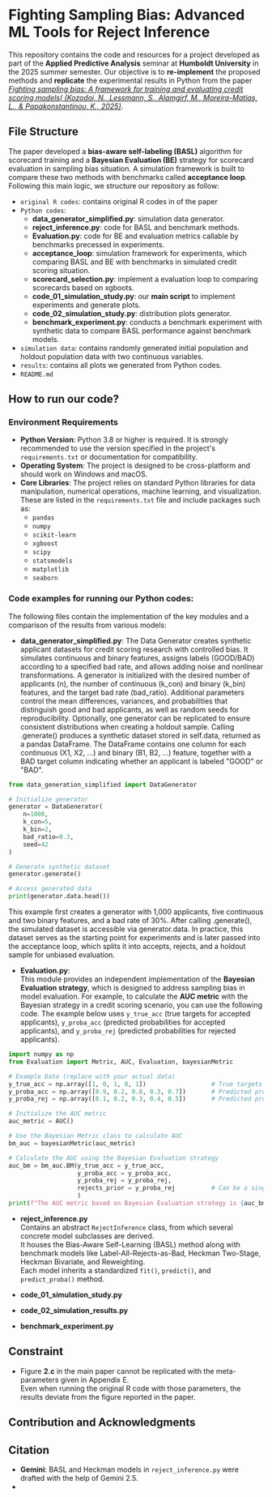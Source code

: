 # Fighting Sampling Bias: Advanced ML Tools for Reject Inference

This repository contains the code and resources for a project developed as part of the **Applied Predictive Analysis** seminar at **Humboldt University** in the 2025 summer semester. Our objective is to **re-implement** the proposed methods and **replicate** the experimental results in Python from the paper [*Fighting sampling bias: A framework for training and evaluating credit scoring models( (Kozodoi, N., Lessmann, S., Alamgirf, M., Moreira-Matias, L., & Papakonstantinou, K., 2025)*](https://doi.org/10.1016/j.ejor.2025.01.040). 

## File Structure

The paper developed a **bias-aware self-labeling (BASL)** algorithm for scorecard training and a **Bayesian Evaluation (BE)** strategy for scorecard evaluation in sampling bias situation. A simulation framework is built to compare these two methods with benchmarks called **acceptance loop**. Following this main logic, we structure our repository as follow:

- `original R codes`: contains original R codes in of the paper
- `Python codes`:
    - **data_generator_simplified.py**: simulation data generator.
    - **reject_inference.py**: code for BASL and benchmark methods.
    - **Evaluation.py**: code for BE and evaluation metrics callable by benchmarks precessed in experiments.
    - **acceptance_loop**: simulation framework for experiments, which comparing BASL and BE with benchmarks in simulated credit scoring situation.
    - **scorecard_selection.py**: implement a evaluation loop to comparing scorecards based on xgboots.
    - **code_01_simulation_study.py**: our **main script** to implement experiments and generate plots.
    - **code_02_simulation_study.py**: distribution plots generator.
    - **benchmark_experiment.py**: conducts a benchmark experiment with synthetic data to compare BASL performance against benchmark models.
- `simulation data`: contains randomly generated initial population and holdout population data with two continuous variables.
- `results`: contains all plots we generated from Python codes.
- `README.md`

## How to run our code?

### Environment Requirements

- **Python Version**: Python 3.8 or higher is required. It is strongly recommended to use the version specified in the project's `requirements.txt` or documentation for compatibility.  
- **Operating System**: The project is designed to be cross-platform and should work on Windows and macOS.  
- **Core Libraries**: The project relies on standard Python libraries for data manipulation, numerical operations, machine learning, and visualization. These are listed in the `requirements.txt` file and include packages such as:
  - `pandas`
  - `numpy`
  - `scikit-learn`
  - `xgboost`
  - `scipy`
  - `statsmodels`
  - `matplotlib`
  - `seaborn`

### Code examples for running our Python codes:
The following files contain the implementation of the key modules and a comparison of the results from various models:

- **data_generator_simplified.py**:
The Data Generator creates synthetic applicant datasets for credit scoring research with controlled bias. It simulates continuous and binary features, assigns labels (GOOD/BAD) according to a specified bad rate, and allows adding noise and nonlinear transformations.
A generator is initialized with the desired number of applicants (n), the number of continuous (k_con) and binary (k_bin) features, and the target bad rate (bad_ratio). Additional parameters control the mean differences, variances, and probabilities that distinguish good and bad applicants, as well as random seeds for reproducibility. Optionally, one generator can be replicated to ensure consistent distributions when creating a holdout sample.
Calling .generate() produces a synthetic dataset stored in self.data, returned as a pandas DataFrame. The DataFrame contains one column for each continuous (X1, X2, …) and binary (B1, B2, …) feature, together with a BAD target column indicating whether an applicant is labeled "GOOD" or "BAD".

```python
from data_generation_simplified import DataGenerator

# Initialize generator
generator = DataGenerator(
    n=1000,
    k_con=5,
    k_bin=2,
    bad_ratio=0.3,
    seed=42
)

# Generate synthetic dataset
generator.generate()

# Access generated data
print(generator.data.head())
```
This example first creates a generator with 1,000 applicants, five continuous and two binary features, and a bad rate of 30%. After calling .generate(), the simulated dataset is accessible via generator.data. In practice, this dataset serves as the starting point for experiments and is later passed into the acceptance loop, which splits it into accepts, rejects, and a holdout sample for unbiased evaluation.
- **Evaluation.py**:  
This module provides an independent implementation of the **Bayesian Evaluation strategy**, which is designed to address sampling bias in model evaluation. For example, to calculate the **AUC metric** with the Bayesian strategy in a credit scoring scenario, you can use the following code. The example below uses `y_true_acc` (true targets for accepted applicants), `y_proba_acc` (predicted probabilities for accepted applicants), and `y_proba_rej` (predicted probabilities for rejected applicants).

```python
import numpy as np
from Evaluation import Metric, AUC, Evaluation, bayesianMetric

# Example Data (replace with your actual data)
y_true_acc = np.array([1, 0, 1, 0, 1])                  # True targets for accepted applicants
y_proba_acc = np.array([0.9, 0.2, 0.8, 0.3, 0.7])       # Predicted probabilities for accepted applicants
y_proba_rej = np.array([0.1, 0.2, 0.3, 0.4, 0.5])       # Predicted probabilities for rejected applicants

# Initialize the AUC metric
auc_metric = AUC()

# Use the Bayesian Metric class to calculate AUC
bm_auc = bayesianMetric(auc_metric)

# Calculate the AUC using the Bayesian Evaluation strategy
auc_bm = bm_auc.BM(y_true_acc = y_true_acc,
                   y_proba_acc = y_proba_acc,
                   y_proba_rej = y_proba_rej,
                   rejects_prior = y_proba_rej          # Can be a single float if rejects share the same rejection probability
                   )
print(f"The AUC metric based on Bayesian Evaluation strategy is {auc_bm:.4f}.")
```

- **reject_inference.py**  
  Contains an abstract `RejectInference` class, from which several concrete model subclasses are derived.  
  It houses the Bias-Aware Self-Learning (BASL) method along with benchmark models like Label-All-Rejects-as-Bad, Heckman Two-Stage, Heckman Bivariate, and Reweighting.  
  Each model inherits a standardized `fit()`, `predict()`, and `predict_proba()` method.

- **code_01_simulation_study.py**

- **code_02_simulation_results.py**

- **benchmark_experiment.py**  
  


## Constraint

- Figure **2.c** in the main paper cannot be replicated with the meta-parameters given in Appendix E.  
  Even when running the original R code with those parameters, the results deviate from the figure reported in the paper.


## Contribution and Acknowledgments 

## Citation

- **Gemini**: BASL and Heckman models in `reject_inference.py` were drafted with the help of Gemini 2.5.
- 

